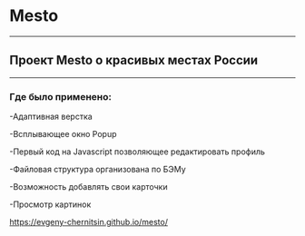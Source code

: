 # Mesto 

___

## Проект Mesto о красивых местах России

___

### Где было применено:

-Адаптивная верстка

-Всплывающее окно Popup

-Первый код на Javascript позволяющее редактировать профиль

-Файловая структура организована по БЭМу

-Возможность добавлять свои карточки

-Просмотр картинок 

https://evgeny-chernitsin.github.io/mesto/
